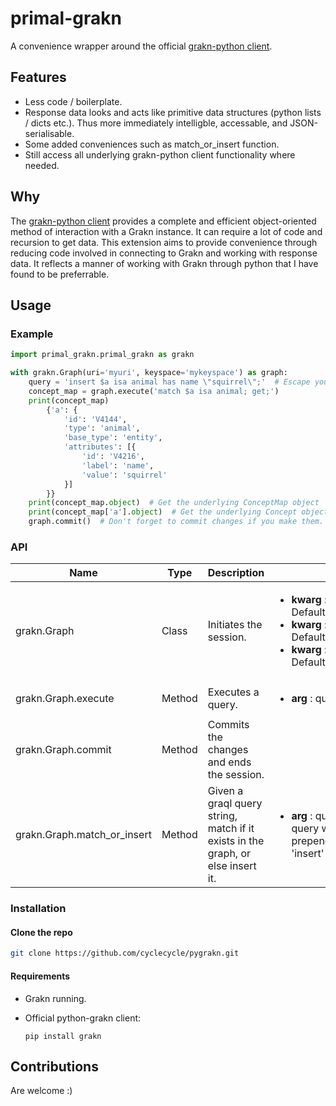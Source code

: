 # primal-grakn

A convenience wrapper around the official [grakn-python client](https://github.com/graknlabs/grakn/tree/master/client-python).

## Features

- Less code / boilerplate.
- Response data looks and acts like primitive data structures (python lists / dicts etc.). Thus more immediately intelligble, accessable, and JSON-serialisable.
- Some added conveniences such as match_or_insert function.
- Still access all underlying grakn-python client functionality where needed.

## Why

The [grakn-python client](https://github.com/graknlabs/grakn/tree/master/client-python) provides a complete and efficient object-oriented method of interaction with a Grakn instance. It can require a lot of code and recursion to get data. This extension aims to provide convenience through reducing code involved in connecting to Grakn and working with response data. It reflects a manner of working with Grakn through python that I have found to be preferrable.

## Usage

### Example

```python
import primal_grakn.primal_grakn as grakn

with grakn.Graph(uri='myuri', keyspace='mykeyspace') as graph:
    query = 'insert $a isa animal has name \"squirrel\";'  # Escape your quotes, or use a raw string
    concept_map = graph.execute('match $a isa animal; get;')
    print(concept_map)
        {'a': {
            'id': 'V4144',
            'type': 'animal',
            'base_type': 'entity',
            'attributes': [{
                'id': 'V4216',
                'label': 'name',
                'value': 'squirrel'
            }]
        }}
    print(concept_map.object)  # Get the underlying ConceptMap object
    print(concept_map['a'].object)  # Get the underlying Concept object
    graph.commit()  # Don't forget to commit changes if you make them. N.B. this also closes the session
```

### API

Name | Type | Description | Params | Example
--- | --- |--- | --- | ---
grakn.Graph | Class | Initiates the session. | <ul><li>**kwarg** : uri : *string* : Default='localhost:48555'</li><li>**kwarg** : keyspace : *string* : Default=None</li><li>**kwarg** : credentials : *dict* : Default={}</li></ul> |
grakn.Graph.execute | Method | Executes a query. | <ul><li>**arg** : query : *string*</li></ul> | execute('match $a isa animal')
grakn.Graph.commit | Method | Commits the changes and ends the session. | |
grakn.Graph.match_or_insert | Method | Given a graql query string, match if it exists in the graph, or else insert it. | <ul><li>**arg** : query : *string* : graql query without a prepended 'match' or 'insert' statement</li></ul> | match_or_insert('$a isa animal has name \\"squirrel\\";') 

### Installation

#### Clone the repo

```bash
git clone https://github.com/cyclecycle/pygrakn.git
```

#### Requirements

- Grakn running.
- Official python-grakn client:

    `pip install grakn`

## Contributions

Are welcome :)



